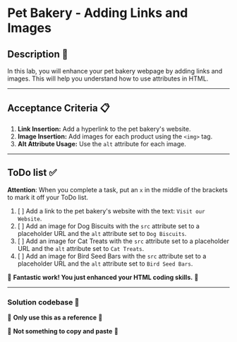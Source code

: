 # Pet Bakery - Adding Links and Images

## Description 📄
In this lab, you will enhance your pet bakery webpage by adding links and images. This will help you understand how to use attributes in HTML.

---

## Acceptance Criteria 📋
1. **Link Insertion:** Add a hyperlink to the pet bakery's website.
2. **Image Insertion:** Add images for each product using the `<img>` tag.
3. **Alt Attribute Usage:** Use the `alt` attribute for each image.

---

## ToDo list ✅
**Attention**: When you complete a task, put an `x` in the middle of the brackets to mark it off your ToDo list.

1. [ ] Add a link to the pet bakery's website with the text: `Visit our Website`.
2. [ ] Add an image for Dog Biscuits with the `src` attribute set to a placeholder URL and the `alt` attribute set to `Dog Biscuits`.
3. [ ] Add an image for Cat Treats with the `src` attribute set to a placeholder URL and the `alt` attribute set to `Cat Treats`.
4. [ ] Add an image for Bird Seed Bars with the `src` attribute set to a placeholder URL and the `alt` attribute set to `Bird Seed Bars`.

🎊 **Fantastic work! You just enhanced your HTML coding skills.** 🎊

---

### Solution codebase 👀
🛑 **Only use this as a reference** 🛑

💾 **Not something to copy and paste** 💾